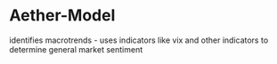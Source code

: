 # Aether-Model
identifies macrotrends - uses indicators like vix and other indicators to determine general market sentiment
